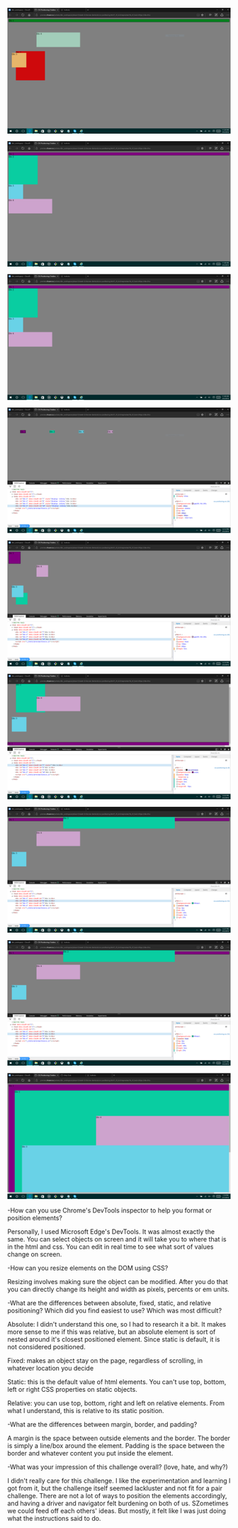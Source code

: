 ![3.4-3.1](./imgs/3.4-3.1Colors.PNG)

![3.4-3.2](./imgs/3.4-3.2Column.PNG)

![3.4-3.3](./imgs/3.4-3.3Row.PNG)

![3.4-3.4](./imgs/3.4-3.4Equidistant.PNG)

![3.4-3.5](./imgs/3.4-3.5Squares.PNG)

![3.4-3.6](./imgs/3.4-3.6Footer.PNG)

![3.4-3.7](./imgs/3.4-3.7Header.PNG)

![3.4-3.8](./imgs/3.4-3.8Sidebar.PNG)

![3.4-3.9](./imgs/3.4-3.9GetCreative.PNG)


-How can you use Chrome's DevTools inspector to help you format or position elements?

Personally, I used Microsoft Edge's DevTools.  It was almost exactly the same.  You can select objects on screen and it will take you to where that is in the html and css.  You can edit in real time to see what sort of values change on screen.

-How can you resize elements on the DOM using CSS?

Resizing involves making sure the object can be modified.  After you do that you can directly change its height and width as pixels, percents or em units.

-What are the differences between absolute, fixed, static, and relative positioning?  Which did you find easiest to use?  Which was most difficult?

Absolute: I didn't understand this one, so I had to research it a bit.  It makes more sense to me if this was relative, but an absolute element is sort of nested around it's closest positioned element.  Since static is default, it is not considered positioned.

Fixed: makes an object stay on the page, regardless of scrolling, in whatever location you decide

Static: this is the default value of html elements.  You can't use top, bottom, left or right CSS properties on static objects.

Relative: you can use top, bottom, right and left on relative elements.  From what I understand, this is relative to its static position.

-What are the differences between margin, border, and padding?

A margin is the space between outside elements and the border.  The border is simply a line/box around the element.  Padding is the space between the border and whatever content you put inside the element.

-What was your impression of this challenge overall? (love, hate, and why?)

I didn't really care for this challenge.  I like the experimentation and learning I got from it, but the challenge itself seemed lackluster and not fit for a pair challenge.  There are not a lot of ways to position the elements accordingly, and having a driver and navigator felt burdening on both of us.  SZometimes we could feed off each others' ideas.  But mostly, it felt like I was just doing what the instructions said to do.


